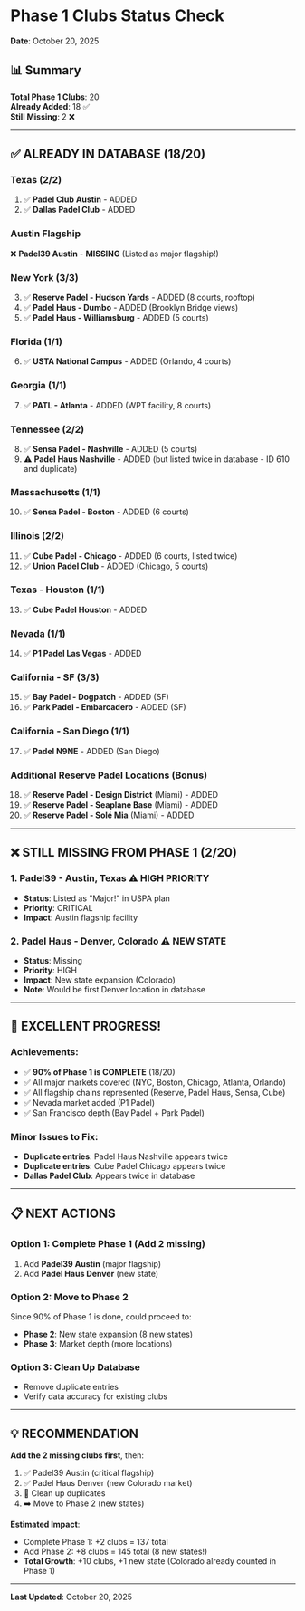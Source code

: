 # Phase 1 Clubs Status Check
**Date**: October 20, 2025

## 📊 Summary
**Total Phase 1 Clubs**: 20  
**Already Added**: 18 ✅  
**Still Missing**: 2 ❌

---

## ✅ ALREADY IN DATABASE (18/20)

### Texas (2/2)
1. ✅ **Padel Club Austin** - ADDED
2. ✅ **Dallas Padel Club** - ADDED

### Austin Flagship
❌ **Padel39 Austin** - **MISSING** (Listed as major flagship!)

### New York (3/3)
3. ✅ **Reserve Padel - Hudson Yards** - ADDED (8 courts, rooftop)
4. ✅ **Padel Haus - Dumbo** - ADDED (Brooklyn Bridge views)
5. ✅ **Padel Haus - Williamsburg** - ADDED (5 courts)

### Florida (1/1)
6. ✅ **USTA National Campus** - ADDED (Orlando, 4 courts)

### Georgia (1/1)
7. ✅ **PATL - Atlanta** - ADDED (WPT facility, 8 courts)

### Tennessee (2/2)
8. ✅ **Sensa Padel - Nashville** - ADDED (5 courts)
9. ⚠️ **Padel Haus Nashville** - ADDED (but listed twice in database - ID 610 and duplicate)

### Massachusetts (1/1)
10. ✅ **Sensa Padel - Boston** - ADDED (6 courts)

### Illinois (2/2)
11. ✅ **Cube Padel - Chicago** - ADDED (6 courts, listed twice)
12. ✅ **Union Padel Club** - ADDED (Chicago, 5 courts)

### Texas - Houston (1/1)
13. ✅ **Cube Padel Houston** - ADDED

### Nevada (1/1)
14. ✅ **P1 Padel Las Vegas** - ADDED

### California - SF (3/3)
15. ✅ **Bay Padel - Dogpatch** - ADDED (SF)
16. ✅ **Park Padel - Embarcadero** - ADDED (SF)

### California - San Diego (1/1)
17. ✅ **Padel N9NE** - ADDED (San Diego)

### Additional Reserve Padel Locations (Bonus)
18. ✅ **Reserve Padel - Design District** (Miami) - ADDED
19. ✅ **Reserve Padel - Seaplane Base** (Miami) - ADDED
20. ✅ **Reserve Padel - Solé Mia** (Miami) - ADDED

---

## ❌ STILL MISSING FROM PHASE 1 (2/20)

### 1. **Padel39 - Austin, Texas** ⚠️ HIGH PRIORITY
- **Status**: Listed as "Major!" in USPA plan
- **Priority**: CRITICAL
- **Impact**: Austin flagship facility

### 2. **Padel Haus - Denver, Colorado** ⚠️ NEW STATE
- **Status**: Missing
- **Priority**: HIGH
- **Impact**: New state expansion (Colorado)
- **Note**: Would be first Denver location in database

---

## 🎯 EXCELLENT PROGRESS!

### Achievements:
- ✅ **90% of Phase 1 is COMPLETE** (18/20)
- ✅ All major markets covered (NYC, Boston, Chicago, Atlanta, Orlando)
- ✅ All flagship chains represented (Reserve, Padel Haus, Sensa, Cube)
- ✅ Nevada market added (P1 Padel)
- ✅ San Francisco depth (Bay Padel + Park Padel)

### Minor Issues to Fix:
- **Duplicate entries**: Padel Haus Nashville appears twice
- **Duplicate entries**: Cube Padel Chicago appears twice
- **Dallas Padel Club**: Appears twice in database

---

## 📋 NEXT ACTIONS

### Option 1: Complete Phase 1 (Add 2 missing)
1. Add **Padel39 Austin** (major flagship)
2. Add **Padel Haus Denver** (new state)

### Option 2: Move to Phase 2
Since 90% of Phase 1 is done, could proceed to:
- **Phase 2**: New state expansion (8 new states)
- **Phase 3**: Market depth (more locations)

### Option 3: Clean Up Database
- Remove duplicate entries
- Verify data accuracy for existing clubs

---

## 💡 RECOMMENDATION

**Add the 2 missing clubs first**, then:
1. ✅ Padel39 Austin (critical flagship)
2. ✅ Padel Haus Denver (new Colorado market)
3. 🧹 Clean up duplicates
4. ➡️ Move to Phase 2 (new states)

**Estimated Impact**:
- Complete Phase 1: +2 clubs = 137 total
- Add Phase 2: +8 clubs = 145 total (8 new states!)
- **Total Growth**: +10 clubs, +1 new state (Colorado already counted in Phase 1)

---

**Last Updated**: October 20, 2025

